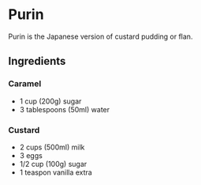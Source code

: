 # Purin

Purin is the Japanese version of custard pudding or flan.

## Ingredients

### Caramel

- 1 cup (200g) sugar
- 3 tablespoons (50ml) water

### Custard

- 2 cups (500ml) milk
- 3 eggs
- 1/2 cup (100g) sugar
- 1 teaspon vanilla extra
